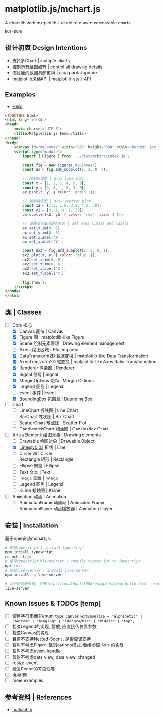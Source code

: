 # matplotlib.js/mchart.js
A chart lib with matplotlib-like api to draw customizable charts.

`NOT-DONE`

## 设计初衷 Design Intentions
- 支持多Chart | multiple charts
- 控制所有绘图细节 | control all drawing details
- 高性能的数据局部更新 | data partial update
- matplotlib风格API | matplotlib-style API

## Examples
- [Hello](./examples/demo_hello.html)
```html
<!DOCTYPE html>
<html lang="zh-CN">
<head>
    <meta charset="UTF-8">
    <title>Matplotlib.js Demo</title>
</head>
<body>
    <canvas id="myCanvas" width="800" height="600" style="border: 1px solid black; background-color:red;"></canvas>
    <script type="module">
        import { Figure } from '../dist/mchart/index.js';

        const fig = new Figure('myCanvas');
        const ax = fig.add_subplot(2, 2, 0, 0);

        // 绘制折线图 | draw line plot
        const x = [1, 2, 3, 4, 5, 3];
        const y = [2, 4, 1, 5, 3, 3];
        ax.plot(x, y, { color: 'green' });

        // 绘制散点图 | draw scatter plot
        const x2 = [1.5, 2.5, 3.5, 4.5, 30];
        const y2 = [3, 1, 4, 2, 30];
        ax.scatter(x2, y2, { color: 'red', size: 8 });

        // 设置坐标轴范围和标签 | set axes limits and labels    
        ax.set_xlim(0, 6);
        ax.set_ylim(0, 6);
        ax.set_xlabel('X');
        ax.set_ylabel('Y');

        const ax2 = fig.add_subplot(2, 2, 0, 1);
        ax2.plot(x, y, { color: 'blue' });
        ax2.set_xlim(0, 6);
        ax2.set_ylim(0, 6);
        ax2.set_xlabel('X');
        ax2.set_ylabel('Y');

        fig.show();
    </script>
</body>
</html>
```

## 类 | Classes
- [ ] Core 核心
    - [x] Canvas 画布 | Canvas
    - [x] Figure 图 | matplotlib-like Figure
    - [x] Scene 绘制元素管理 | Drawing element management
    - [ ] Axes: 绘图区域 | Plotting area
    - [x] DataTransform2D 数据变换 | matplotlib-like Data Transformation
    - [x] AxesTransform2D 轴变换 | matplotlib-like Axes Ratio Transformation
    - [x] Renderer 渲染器 | Renderer
    - [x] Signal 信号 | Signal
    - [x] MarginOptions 边距 | Margin Options
    - [x] Legend 图例 | Legend
    - [ ] Event 事件 | Event
    - [x] BoundingBox 包围盒 | Bounding Box
 - [ ] Chart 
    - [ ] LineChart 折线图 | Line Chart
    - [ ] BarChart 柱状图 | Bar Chart
    - [ ] ScatterChart 散点图 | Scatter Plot
    - [ ] CandlestickChart 蜡烛图 | Candlestick Chart
- [ ] Artist/Element: 绘图元素 | Drawing elements
    - [ ] Drawable 绘图对象 | Drawable Object
    - [x] Line@v0.0.1 折线 | Line
    - [ ] Circle 圆 | Circle
    - [ ] Rectangle 矩形 | Rectangle
    - [ ] Ellipse 椭圆 | Ellipse
    - [ ] Text 文本 | Text
    - [ ] Image 图像 | Image
    - [ ] Legend 图例 | Legend
    - [ ] KLine 蜡烛图 | KLine
- [ ] Animation 动画 | Animation
    - [ ] AnimationFrame 动画帧 | Animation Frame
    - [ ] AnimationPlayer 动画播放器 | Animation Player

## 安装 | Installation
基于npm安装mchart.js:

```bash
# 安装typescript | install typescript
npm install typescript
cd mchart.js
# 编译typescript为javascript | compile typescript to javascript
npx tsc
# 安装live-server | install live-server
npm install -g live-server

# 运行测试服务器, 打开http://localhost:8080/examples/demo_hello.html | run test server, open http://localhost:8080/examples/demo_hello.html 
live-server
```

## Known Issues & TODOs [temp]
- [ ] 使用字符串而非enum `type CanvasTextBaseline = "alphabetic" | "bottom" | "hanging" | "ideographic" | "middle" | "top";`
- [ ] 检查Legend的实现, 暂放, 应直接传位置参数
- [ ] 检查Canvas的实现
- [ ] 目前不支持Nested-Scene, 是否应该支持
- [ ] 暂时不考虑Figure-强制options模式, 后续参照 Axis 的实现
- [ ] 暂时不考虑event-handler
- [ ] 暂时不考虑data_view, data_view_changed
- [ ] resize-event
- [ ] 检查Scene的可见性等
- [ ] dpi问题
- [ ] more examples

## 参考资料 | References
- [matplotlib](https://github.com/matplotlib/matplotlib/blob/main/lib/matplotlib/axes/_base.py)
